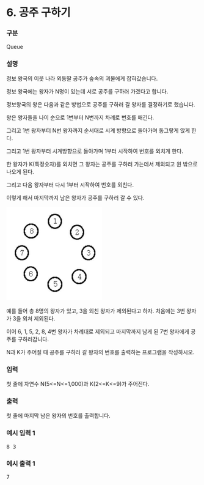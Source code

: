 # 6. 공주 구하기

### 구분

<p>Queue</p>

### 설명

<p>정보 왕국의 이웃 나라 외동딸 공주가 숲속의 괴물에게 잡혀갔습니다.</p>

<p>정보 왕국에는 왕자가 N명이 있는데 서로 공주를 구하러 가겠다고 합니다.</p>

<p>정보왕국의 왕은 다음과 같은 방법으로 공주를 구하러 갈 왕자를 결정하기로 했습니다.</p>

<p>왕은 왕자들을 나이 순으로 1번부터 N번까지 차례로 번호를 매긴다.</p>

<p>그리고 1번 왕자부터 N번 왕자까지 순서대로 시계 방향으로 돌아가며 동그랗게 앉게 한다.</p>

<p>그리고 1번 왕자부터 시계방향으로 돌아가며 1부터 시작하여 번호를 외치게 한다.</p>

<p>한 왕자가 K(특정숫자)를 외치면 그 왕자는 공주를 구하러 가는데서 제외되고 원 밖으로 나오게 된다.</p>

<p>그리고 다음 왕자부터 다시 1부터 시작하여 번호를 외친다.</p>

<p>이렇게 해서 마지막까지 남은 왕자가 공주를 구하러 갈 수 있다.</p>

<img src="./img.png" alt="img.jpg" width="250" height="244.93243243243242">

<p>예를 들어 총 8명의 왕자가 있고, 3을 외친 왕자가 제외된다고 하자. 처음에는 3번 왕자가 3을 외쳐 제외된다.</p>

<p>이어 6, 1, 5, 2, 8, 4번 왕자가 차례대로 제외되고 마지막까지 남게 된 7번 왕자에게 공주를 구하러갑니다.</p>

<p>N과 K가 주어질 때 공주를 구하러 갈 왕자의 번호를 출력하는 프로그램을 작성하시오.</p>

### 입력

<p>첫 줄에 자연수 N(5<=N<=1,000)과 K(2<=K<=9)가 주어진다.</p>

### 출력

<p>첫 줄에 마지막 남은 왕자의 번호를 출력합니다.</p>

### 예시 입력 1

<pre>8 3</pre>

### 예시 출력 1

<pre>7</pre>